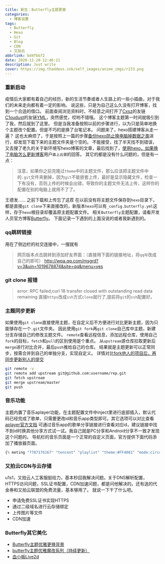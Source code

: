 ```yaml
---
title: 新生：Butterfly主题更替
categories:
  - 博客设置
tags:
  - Butterfly
  - Hexo
  - Git
  - Blog
  - CDN
  - 又拍云
abbrlink: bd4fbb72
date: 2020-11-20 12:46:21
description: Just write
cover: https://img.thaddeus.ink/self_images/anime_imgs/r233.png
---
```

### 重新启动
疫情后大家都有着自己的经历，新的生活节奏或者人生路上的一些小插曲，对于我们的未来走向都有着一定的影响。
说这些，只是为自己这么久没有打开博客，找到一个合适的借口。
前面查阅浏览资料时，不经意之间打开了[Cxsz](https://www.singlelovely.cn/)的友链[C1oudust](https://c1oudust.cn/)的友链[YML](https://menglei.xyz/)，突然感觉，哎哟不错哦。
这个博客主题第一时间就吸引到了我，然后就到了这里。
但是当我准备按照以前的步骤进行，以为只是简单地换个主题改个配置。但是不巧的是换了台笔记本。
问题来了，hexo搭建博客从走一遍？
这也太麻烦了，于是按照上一篇的步骤[备份hexo防止换电脑掉数据之类](https://blog.csdn.net/wxl1555/article/details/79293159)进行，却发现下载下来的主题文件夹是个空的。
不能接受，找了半天找不到错误，又去搜了老久的关于新环境写hexo博客的文章，最后找到了，[使用hexo，如果换了电脑怎么更新博客](https://www.zhihu.com/question/21193762)用户`直上云霄`的回答。
其它的都是没有什么问题的，但是有一点：
> 注意，如果你之前克隆过`theme`中的主题文件，那么应该把主题文件中的`.git`文件夹删掉，因为`git`不能嵌套上传，最好是显示隐藏文件，检查一下有没有，否则上传的时候会出错，导致你的主题文件无法上传，这样你的配置在别的电脑上就用不了了。 

王德发…… 之前下载和上传忘了这茬
在以前没有将主题文件保存到`hexo`目录下，都是直接`git clone`下来直接改的，新版本`hexo`可以有`_config.butterfly.yml`这样，存于`hexo`根目录却覆盖原主题配置文件。
相关`Butterfly`主题配置，请看开发人员官方博客[Butterfly](https://butterfly.js.org/)。
下面记录一下遇到的上面没说的或者我新遇到的。

### qq跳转链接
用在了侧边栏的社交连接中，一搜就有
>网页版本点击跳转到添加好友界面：（直接用下面的链接地址，将`qq号`改成自己的即可）
>http://wpa.qq.com/msgrd?v=3&uin=1019678874&site=qq&menu=yes

### git clone 报错
>error: RPC failed;curl 18 transfer closed with outstanding read data remaining
>直接`https`改成`ssh`方式`clone`就行了,提前将`git`的`ssh`配置好。

### 主题同步更新
如果使用`git clone`直接使用主题，在自定义后不方便进行对比更新主题，因为只能够存在一个`.git`文件夹。
因此使用`git fork`再`git clone`自己库中主题，新建分支存储自己的修改主题文件。
`remote`查看远程信息，添加远程仓库，使用自己`fork`的目标，`fetch`和`pull`的区别使用是个重点。
从`upstream`源仓库拉取更新后`merge`进行对比合并，最后`push`推给自己的仓库。
结果就是主题更新可以正常同步，按需合并到自己的单独分支，实现自定义。
详情对比[fork他人的项目后，再同步更新别人的提交](https://blog.csdn.net/qq1332479771/article/details/56087333?utm_medium=distribute.pc_relevant.none-task-blog-BlogCommendFromBaidu-1.control&depth_1-utm_source=distribute.pc_relevant.none-task-blog-BlogCommendFromBaidu-1.control)
```bash
git remote -v
git remote add upstream git@github.com:username/rep.git
git fetch upstream
git merge upstream/master
git push
```
### 音乐功能
主题内置了音乐aplayer功能，在主题配置文件中inject里进行底部插入，默认代码已经完成了歌单，只需要更改id和音乐app类型即可。其它选项可以对比查看[aplayer官方文档](https://github.com/MoePlayer/hexo-tag-aplayer/blob/master/docs/README-zh_cn.md)
可通过音乐app的歌单分享链接进行查看对应id，建议链接中找不到id时换其他分享方式试一试。我自己就是PC分享和Android分享不一致才发现这个问题的。
导航栏的音乐页面是一个正常的自定义页面，官方提供下面代码添加了播放器页面。
```javascript
{% meting "7787176167" "tencent" "playlist" "theme:#FF4081" "mode:circulation" "mutex:true" "listmaxheight:340px" "preload:auto" %}
```
### 又拍云CDN与云存储
u1s1，又拍云人工客服挺给力，基本秒回我解决问题。关于DNS解析配置，HTTPS访问问题，SSL证书配置，CDN加速问题，都是问他解决的。还有送的代金券和又拍云联盟的免费流量，基本够用了。
就说一下干了什么吧。
- 申请免费SSL证书实现HTTPS
- 通过二级域名进行云存储绑定
- 上传图片等文件
- CDN加速

### Butterfly其它美化
- [Butterfly主题优雅更换背景](https://www.antmoe.com/posts/7198453/index.html)
- [butterfly主题优雅魔改系列（持续更新）](https://www.antmoe.com/posts/a811d614/index.html)
- [血小板Live2d](https://menglei.xyz/2020/11/05/%E4%B8%BB%E9%A2%98%E7%BE%8E%E5%8C%96%E5%A4%87%E5%BF%98/)
